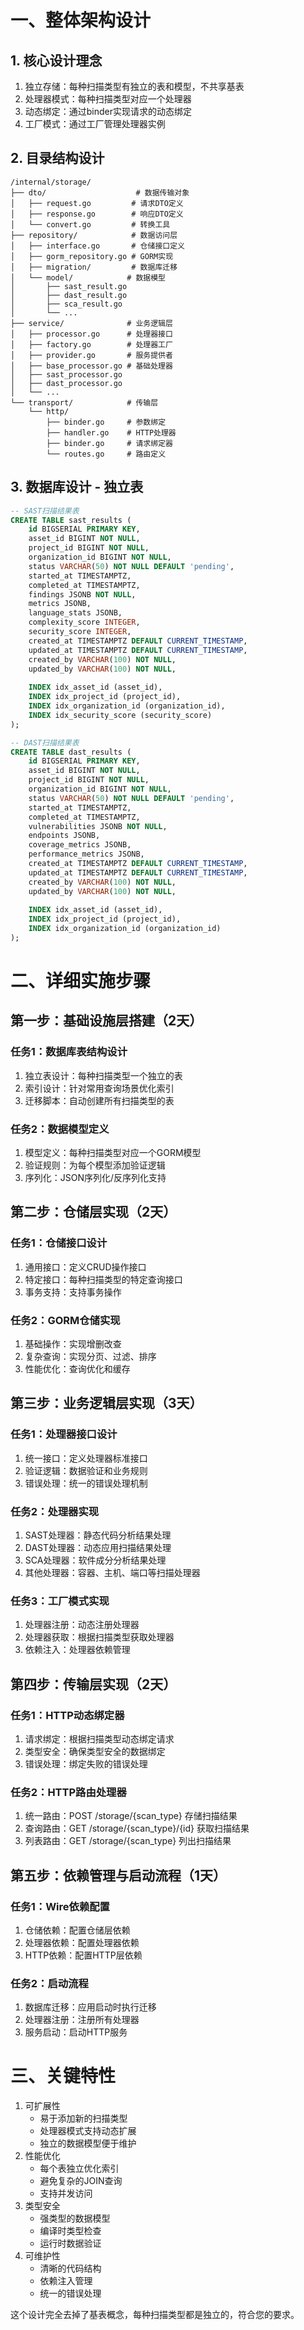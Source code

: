 # 一、整体架构设计
## 1. 核心设计理念
   1. 独立存储：每种扫描类型有独立的表和模型，不共享基表
   2. 处理器模式：每种扫描类型对应一个处理器
   3. 动态绑定：通过binder实现请求的动态绑定
   4. 工厂模式：通过工厂管理处理器实例
   
## 2. 目录结构设计
```
/internal/storage/
├── dto/                    # 数据传输对象
│   ├── request.go         # 请求DTO定义
│   ├── response.go        # 响应DTO定义
│   └── convert.go         # 转换工具
├── repository/            # 数据访问层
│   ├── interface.go       # 仓储接口定义
│   ├── gorm_repository.go # GORM实现
│   ├── migration/         # 数据库迁移
│   └── model/            # 数据模型
│       ├── sast_result.go
│       ├── dast_result.go
│       ├── sca_result.go
│       └── ...
├── service/              # 业务逻辑层
│   ├── processor.go      # 处理器接口
│   ├── factory.go        # 处理器工厂
│   ├── provider.go       # 服务提供者
│   ├── base_processor.go # 基础处理器
│   ├── sast_processor.go
│   ├── dast_processor.go
│   └── ...
└── transport/            # 传输层
    └── http/
        ├── binder.go     # 参数绑定
        ├── handler.go    # HTTP处理器
        ├── binder.go     # 请求绑定器
        └── routes.go     # 路由定义
```
## 3. 数据库设计 - 独立表
```sql
-- SAST扫描结果表
CREATE TABLE sast_results (
    id BIGSERIAL PRIMARY KEY,
    asset_id BIGINT NOT NULL,
    project_id BIGINT NOT NULL,
    organization_id BIGINT NOT NULL,
    status VARCHAR(50) NOT NULL DEFAULT 'pending',
    started_at TIMESTAMPTZ,
    completed_at TIMESTAMPTZ,
    findings JSONB NOT NULL,
    metrics JSONB,
    language_stats JSONB,
    complexity_score INTEGER,
    security_score INTEGER,
    created_at TIMESTAMPTZ DEFAULT CURRENT_TIMESTAMP,
    updated_at TIMESTAMPTZ DEFAULT CURRENT_TIMESTAMP,
    created_by VARCHAR(100) NOT NULL,
    updated_by VARCHAR(100) NOT NULL,
    
    INDEX idx_asset_id (asset_id),
    INDEX idx_project_id (project_id),
    INDEX idx_organization_id (organization_id),
    INDEX idx_security_score (security_score)
);

-- DAST扫描结果表
CREATE TABLE dast_results (
    id BIGSERIAL PRIMARY KEY,
    asset_id BIGINT NOT NULL,
    project_id BIGINT NOT NULL,
    organization_id BIGINT NOT NULL,
    status VARCHAR(50) NOT NULL DEFAULT 'pending',
    started_at TIMESTAMPTZ,
    completed_at TIMESTAMPTZ,
    vulnerabilities JSONB NOT NULL,
    endpoints JSONB,
    coverage_metrics JSONB,
    performance_metrics JSONB,
    created_at TIMESTAMPTZ DEFAULT CURRENT_TIMESTAMP,
    updated_at TIMESTAMPTZ DEFAULT CURRENT_TIMESTAMP,
    created_by VARCHAR(100) NOT NULL,
    updated_by VARCHAR(100) NOT NULL,
    
    INDEX idx_asset_id (asset_id),
    INDEX idx_project_id (project_id),
    INDEX idx_organization_id (organization_id)
);
```
# 二、详细实施步骤
## 第一步：基础设施层搭建（2天）
### 任务1：数据库表结构设计
1. 独立表设计：每种扫描类型一个独立的表
2. 索引设计：针对常用查询场景优化索引
3. 迁移脚本：自动创建所有扫描类型的表
### 任务2：数据模型定义
1. 模型定义：每种扫描类型对应一个GORM模型
2. 验证规则：为每个模型添加验证逻辑
3. 序列化：JSON序列化/反序列化支持
## 第二步：仓储层实现（2天）
### 任务1：仓储接口设计
1. 通用接口：定义CRUD操作接口
2. 特定接口：每种扫描类型的特定查询接口
3. 事务支持：支持事务操作
### 任务2：GORM仓储实现
1. 基础操作：实现增删改查
2. 复杂查询：实现分页、过滤、排序
3. 性能优化：查询优化和缓存
## 第三步：业务逻辑层实现（3天）
### 任务1：处理器接口设计
1. 统一接口：定义处理器标准接口
2. 验证逻辑：数据验证和业务规则
3. 错误处理：统一的错误处理机制
### 任务2：处理器实现
1. SAST处理器：静态代码分析结果处理
2. DAST处理器：动态应用扫描结果处理
3. SCA处理器：软件成分分析结果处理
4. 其他处理器：容器、主机、端口等扫描处理器
### 任务3：工厂模式实现
1. 处理器注册：动态注册处理器
2. 处理器获取：根据扫描类型获取处理器
3. 依赖注入：处理器依赖管理
## 第四步：传输层实现（2天）
### 任务1：HTTP动态绑定器
1. 请求绑定：根据扫描类型动态绑定请求
2. 类型安全：确保类型安全的数据绑定
3. 错误处理：绑定失败的错误处理
### 任务2：HTTP路由处理器
1. 统一路由：POST /storage/{scan_type} 存储扫描结果
2. 查询路由：GET /storage/{scan_type}/{id} 获取扫描结果
3. 列表路由：GET /storage/{scan_type} 列出扫描结果
## 第五步：依赖管理与启动流程（1天）
### 任务1：Wire依赖配置
1. 仓储依赖：配置仓储层依赖
2. 处理器依赖：配置处理器依赖
3. HTTP依赖：配置HTTP层依赖
### 任务2：启动流程
1. 数据库迁移：应用启动时执行迁移
2. 处理器注册：注册所有处理器
3. 服务启动：启动HTTP服务
# 三、关键特性
1. 可扩展性
   - 易于添加新的扫描类型
   - 处理器模式支持动态扩展
   - 独立的数据模型便于维护
2. 性能优化
   - 每个表独立优化索引
   - 避免复杂的JOIN查询
   - 支持并发访问
3. 类型安全
   - 强类型的数据模型
   - 编译时类型检查
   - 运行时数据验证
4. 可维护性
   - 清晰的代码结构
   - 依赖注入管理
   - 统一的错误处理

这个设计完全去掉了基表概念，每种扫描类型都是独立的，符合您的要求。